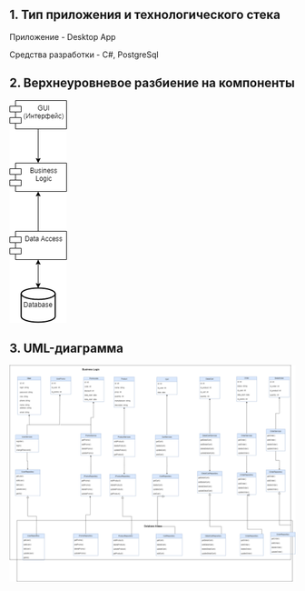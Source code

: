 ## 1. Тип приложения и технологического стека

Приложение - Desktop App

Средства разработки - C#, PostgreSql

## 2. Верхнеуровневое разбиение на компоненты

![Диаграмма разбиения на компоненты](./img/pic_1.png)

## 3. UML-диаграмма

![UML диаграмма компонента доступа к данным](./img/pic_2.png)